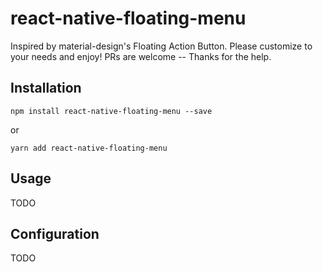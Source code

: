 # react-native-floating-menu

Inspired by material-design's Floating Action Button. Please customize to your needs and enjoy! PRs are welcome -- Thanks for the help.

## Installation

```
npm install react-native-floating-menu --save
```
or
```
yarn add react-native-floating-menu
```

## Usage

TODO

## Configuration

TODO
